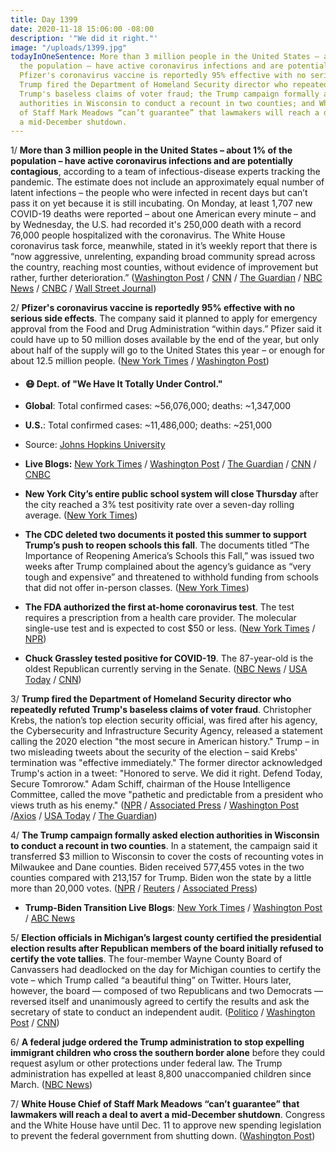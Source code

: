 ```yaml
---
title: Day 1399
date: 2020-11-18 15:06:00 -08:00
description: '"We did it right."'
image: "/uploads/1399.jpg"
todayInOneSentence: More than 3 million people in the United States – about 1% of
  the population – have active coronavirus infections and are potentially contagious;
  Pfizer's coronavirus vaccine is reportedly 95% effective with no serious side effects;
  Trump fired the Department of Homeland Security director who repeatedly refuted
  Trump's baseless claims of voter fraud; the Trump campaign formally asked election
  authorities in Wisconsin to conduct a recount in two counties; and White House Chief
  of Staff Mark Meadows “can’t guarantee” that lawmakers will reach a deal to avert
  a mid-December shutdown.
---
```


1/ **More than 3 million people in the United States – about 1% of the population – have active coronavirus infections and are potentially contagious**, according to a team of infectious-disease experts tracking the pandemic. The estimate does not include an approximately equal number of latent infections – the people who were infected in recent days but can’t pass it on yet because it is still incubating. On Monday, at least 1,707 new COVID-19 deaths were reported – about one American every minute – and by Wednesday, the U.S. had recorded it's 250,000 death with a record 76,000 people hospitalized with the coronavirus. The White House coronavirus task force, meanwhile, stated in it’s weekly report that there is “now aggressive, unrelenting, expanding broad community spread across the country, reaching most counties, without evidence of improvement but rather, further deterioration.” ([Washington Post](https://www.washingtonpost.com/health/covid-3-milliion-plus-infected/2020/11/18/d9f079a8-2849-11eb-8fa2-06e7cbb145c0_story.html) / [CNN](https://www.cnn.com/2020/11/18/health/us-coronavirus-wednesday/index.html) / [The Guardian](https://www.theguardian.com/us-news/2020/nov/18/us-coronavirus-deaths-latest-toll-white-house-taskforce-report) / [NBC News](https://www.nbcnews.com/news/us-news/u-s-surpasses-250-000-coronavirus-deaths-virus-mortality-rate-n1248109) / [CNBC](https://www.cnbc.com/2020/11/17/internal-white-house-report-warns-of-aggressive-unrelenting-covid-19-spread.html) / [Wall Street Journal](https://www.wsj.com/livecoverage/covid-2020-11-18?mod=breakingnews))

2/ **Pfizer's coronavirus vaccine is reportedly 95% effective with no serious side effects**. The company said it planned to apply for emergency approval from the Food and Drug Administration “within days.” Pfizer said it could have up to 50 million doses available by the end of the year, but only about half of the supply will go to the United States this year – or enough for about 12.5 million people. ([New York Times](https://www.nytimes.com/2020/11/18/health/pfizer-covid-vaccine.html) / [Washington Post](https://www.washingtonpost.com/health/2020/11/18/pfizer-covid-vaccine/))

* #### 😷 Dept. of "We Have It Totally Under Control."

* **Global**: Total confirmed cases: \~56,076,000; deaths: \~1,347,000

* **U.S.**: Total confirmed cases: \~11,486,000; deaths: \~251,000

* Source: [Johns Hopkins University](https://coronavirus.jhu.edu/map.html)

* **Live Blogs:** [New York Times](https://www.nytimes.com/live/2020/11/18/world/covid-19-coronavirus) / [Washington Post](https://www.washingtonpost.com/nation/2020/11/18/coronavirus-covid-live-updates-us/) / [The Guardian](https://www.theguardian.com/us-news/live/2020/nov/18/us-election-donald-trump-joe-biden-chris-krebs-coronavirus-covid-19-live-updates) / [CNN](https://www.cnn.com/2020/11/18/health/pfizer-coronavirus-vaccine-safety/index.html) / [CNBC](https://www.cnbc.com/2020/11/18/coronavirus-live-updates.html)

* **New York City’s entire public school system will close Thursday** after the city reached a 3% test positivity rate over a seven-day rolling average. ([New York Times](https://www.nytimes.com/2020/11/18/nyregion/nyc-schools-covid.html))

* **The CDC deleted two documents it posted this summer to support Trump’s push to reopen schools this fall**. The documents titled “The Importance of Reopening America’s Schools this Fall,” was issued two weeks after Trump complained about the agency’s guidance as “very tough and expensive” and threatened to withhold funding from schools that did not offer in-person classes. ([New York Times](https://www.nytimes.com/live/2020/11/18/world/covid-19-coronavirus/the-cdc-has-withdrawn-its-most-contentious-school-reopening-document))

* **The FDA authorized the first at-home coronavirus test**. The test requires a prescription from a health care provider. The molecular single-use test and is expected to cost $50 or less. ([New York Times](https://www.nytimes.com/live/2020/11/18/world/covid-19-coronavirus/the-fda-authorizes-the-first-at-home-coronavirus-test) / [NPR](https://www.npr.org/sections/coronavirus-live-updates/2020/11/17/936055284/fda-approves-first-at-home-coronavirus-test))

* **Chuck Grassley tested positive for COVID-19**. The 87-year-old is the oldest Republican currently serving in the Senate. ([NBC News](https://www.nbcnews.com/politics/politics-news/chuck-grassley-second-oldest-senator-tests-positive-covid-19-n1248059) / [USA Today](https://www.usatoday.com/story/news/politics/2020/11/17/chuck-grassley-oldest-senate-republican-tests-positive-for-coronavirus/6333792002/) / [CNN](https://www.cnn.com/2020/11/17/politics/chuck-grassley-covid-19-senate-congress/index.html))

3/ **Trump fired the Department of Homeland Security director who repeatedly refuted Trump's baseless claims of voter fraud**. Christopher Krebs, the nation’s top election security official, was fired after his agency, the Cybersecurity and Infrastructure Security Agency, released a statement calling the 2020 election "the most secure in American history." Trump – in two misleading tweets about the security of the election – said Krebs' termination was "effective immediately." The former director acknowledged Trump's action in a tweet: "Honored to serve. We did it right. Defend Today, Secure Tomrorow." Adam Schiff, chairman of the House Intelligence Committee, called the move "pathetic and predictable from a president who views truth as his enemy." ([NPR](https://www.npr.org/2020/11/17/936003057/cisa-director-chris-krebs-fired-after-trying-to-correct-voter-fraud-disinformati) / [Associated Press](https://apnews.com/article/donald-trump-fires-christopher-krebs-dhs-5e63923e0c11c9155eb5af2362d78548) / [Washington Post](https://www.washingtonpost.com/national-security/trump-fires-dhs-election-official/2020/11/17/97d3fa5c-251c-11eb-952e-0c475972cfc0_story.html) /[Axios](https://www.axios.com/trump-fires-cybersecurity-christopher-krebs-fa03f026-1acb-4669-8e76-38f13307f7bd.html) / [USA Today](https://www.usatoday.com/story/news/politics/2020/11/17/trump-ousts-homeland-security-chris-krebs-called-election-secure/6276676002/) / [The Guardian](https://www.theguardian.com/us-news/2020/nov/18/trump-chris-krebs-firing-joe-biden-victory-recounts))

4/ **The Trump campaign formally asked election authorities in Wisconsin to conduct a recount in two counties**. In a statement, the campaign said it transferred $3 million to Wisconsin to cover the costs of recounting votes in Milwaukee and Dane counties. Biden received 577,455 votes in the two counties compared with 213,157 for Trump. Biden won the state by a little more than 20,000 votes. ([NPR](https://www.npr.org/sections/live-updates-2020-election-results/2020/11/18/936196364/trump-campaign-to-file-for-partial-recount-in-wisconsin) / [Reuters](https://www.reuters.com/article/us-usa-election-wisconsin-idUSKBN27Y2CH) / [Associated Press](https://apnews.com/article/trump-wisconsin-deadline-vote-recount-1348ed4b4691fa28bd3102c4f97599c1))

* **Trump-Biden Transition Live Blogs**: [New York Times](https://www.nytimes.com/live/2020/11/18/us/joe-biden-trump-updates) / [Washington Post](https://www.washingtonpost.com/elections/2020/11/18/joe-biden-trump-transition-live-updates/) / [ABC News](https://abcnews.go.com/Politics/live-updates/2020-election-vote-ballot-count-results/?id=74222753)

5/ **Election officials in Michigan’s largest county certified the presidential election results after Republican members of the board initially refused to certify the vote tallies**. The four-member Wayne County Board of Canvassers had deadlocked on the day for Michigan counties to certify the vote – which Trump called “a beautiful thing” on Twitter. Hours later, however, the board — composed of two Republicans and two Democrats — reversed itself and unanimously agreed to certify the results and ask the secretary of state to conduct an independent audit. ([Politico](https://www.politico.com/news/2020/11/17/wayne-county-michigan-election-certification-437181) / [Washington Post](https://www.washingtonpost.com/politics/trump-election-challenges/2020/11/17/ea741372-28f6-11eb-8fa2-06e7cbb145c0_story.html) / [CNN](https://www.cnn.com/2020/11/17/politics/michigan-detroit-election-results/index.html))

6/ **A federal judge ordered the Trump administration to stop expelling immigrant children who cross the southern border alone** before they could request asylum or other protections under federal law. The Trump administration has expelled at least 8,800 unaccompanied children since March. ([NBC News](https://www.nbcnews.com/news/latino/judge-orders-trump-admin-stop-expelling-children-who-cross-border-n1248146))

7/ **White House Chief of Staff Mark Meadows “can’t guarantee” that lawmakers will reach a deal to avert a mid-December shutdown**. Congress and the White House have until Dec. 11 to approve new spending legislation to prevent the federal government from shutting down. ([Washington Post](https://www.washingtonpost.com/us-policy/2020/11/18/white-house-congress-shutdown-december/))